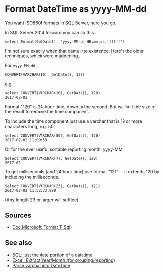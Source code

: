 # Format DateTime as yyyy-MM-dd

You want ISO8601 formats in SQL Server, here you go.


In SQL Server 2014 forward you can do this...

	select Format(GetDate(), 'yyyy-MM-dd HH:mm:ss.ffffff')


I'm not sure exactly when that came into existence. Here's the older techniques, which were maddening...


For `yyyy-MM-dd` :

    CONVERT(VARCHAR(10), GetDate(), 120)

e.g.
    
    select CONVERT(VARCHAR(10), GetDate(), 120)
    2017-02-02


Format "120" is 24-hour time, down to the second. But we limit the size of the result to remove the time component.

To include the time component just use a varchar that is 19 or more characters long, e.g. 50


    select CONVERT(VARCHAR(50), GetDate(), 120)
    2017-02-02 11:09:53


Or for the ever useful sortable reporting month: yyyy-MM

    Select CONVERT(VARCHAR(7), GetDate(), 120)
    2017-02


To get milliseconds (and 24 hour time) use format "121" -- it extends 120 by including the milliseconds.

    Select CONVERT(VARCHAR(23), GetDate(), 121)
    2017-02-02 11:52:33.980


(Any length 23 or larger will suffice)


## Sources

- [Doc.Microsoft: Format T-Sql](https://docs.microsoft.com/en-us/sql/t-sql/functions/format-transact-sql?view=sql-server-ver15))


## See also

 - [SQL: just the date portion of a datetime](datetime_trim_hours_milliseconds.md)
 - [Excel: Extract Year/Month (for grouping/reporting)](../excel/extract_year_and_month_from_date_for_grouping_purposes.md)
 - [Parse varchar into DateTime](parse_varchar_into_datetime.md)
 